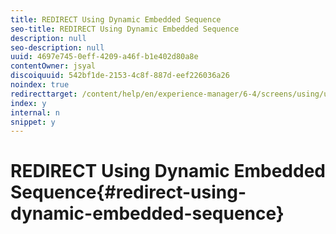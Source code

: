 ```yaml
---
title: REDIRECT Using Dynamic Embedded Sequence
seo-title: REDIRECT Using Dynamic Embedded Sequence
description: null
seo-description: null
uuid: 4697e745-0eff-4209-a46f-b1e402d80a8e
contentOwner: jsyal
discoiquuid: 542bf1de-2153-4c8f-887d-eef226036a26
noindex: true
redirecttarget: /content/help/en/experience-manager/6-4/screens/using/use-case-dynamic-embedded-sequence
index: y
internal: n
snippet: y
---
```


# REDIRECT Using Dynamic Embedded Sequence{#redirect-using-dynamic-embedded-sequence}

